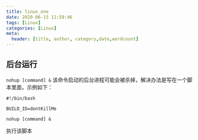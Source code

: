 ```yaml
---
title: linux_one
date: 2020-06-15 11:59:46
tags: [Linux]
categories: [Linux]
meta:
  header: [title, author, category,date,wordcount]
---
```

## 后台运行

<!-- more -->

`nohup [command] &`
该命令启动的后台进程可能会被杀掉，解决办法是写在一个脚本里面，示例如下：
```
#!/bin/bash

BUILD_ID=dontKillMe

nohup [command] &
```

执行该脚本